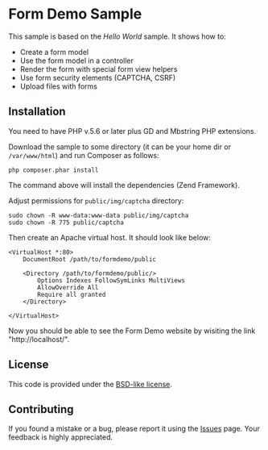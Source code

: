 Form Demo Sample
==================================================

This sample is based on the *Hello World* sample. It shows how to:

 * Create a form model
 * Use the form model in a controller
 * Render the form with special form view helpers
 * Use form security elements (CAPTCHA, CSRF)
 * Upload files with forms

## Installation

You need to have PHP v.5.6 or later plus GD and Mbstring PHP extensions.

Download the sample to some directory (it can be your home dir or `/var/www/html`) and run Composer as follows:

```
php composer.phar install
```

The command above will install the dependencies (Zend Framework).

Adjust permissions for `public/img/captcha` directory:

```
sudo chown -R www-data:www-data public/img/captcha
sudo chown -R 775 public/captcha 
```

Then create an Apache virtual host. It should look like below:

```
<VirtualHost *:80>
    DocumentRoot /path/to/formdemo/public
    
	<Directory /path/to/formdemo/public/>
        Options Indexes FollowSymLinks MultiViews
        AllowOverride All
        Require all granted
    </Directory>

</VirtualHost>
```

Now you should be able to see the Form Demo website by wisiting the link "http://localhost/". 
 
## License

This code is provided under the [BSD-like license](https://en.wikipedia.org/wiki/BSD_licenses). 

## Contributing

If you found a mistake or a bug, please report it using the [Issues](https://github.com/olegkrivtsov/using-zf3-book-samples/issues) page. Your feedback is highly appreciated.
